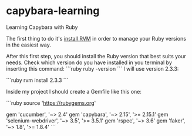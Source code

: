 # capybara-learning
Learning Capybara with Ruby

The first thing to do it's [install RVM]("https://rvm.io/rvm/install") in order to manage your Ruby versions in the easiest way.

After this first step, you should install the Ruby version that best suits your needs.
Check which version do you have installed in you terminal by inserting this command:
´´´ruby
ruby -version
´´´
I will use version 2.3.3:

´´´ruby
rvm install 2.3.3
´´´

Inside my project I should create a Gemfile like this one:

´´´ruby
source 'https://rubygems.org'

gem 'cucumber', '~> 2.4'
gem 'capybara', '~> 2.15', '>= 2.15.1'
gem 'selenium-webdriver', '~> 3.5', '>= 3.5.1'
gem 'rspec', '~> 3.6'
gem 'faker', '~> 1.8', '>= 1.8.4'
´´´
